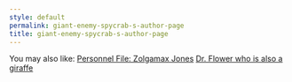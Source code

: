 ```yaml
---
style: default
permalink: giant-enemy-spycrab-s-author-page
title: giant-enemy-spycrab-s-author-page
---
```

You may also like:
[Personnel File: Zolgamax Jones](http://scp-wiki.net/zolgamax)
[Dr. Flower who is also a giraffe](http://scp-wiki.net/uglyflower-author-page)